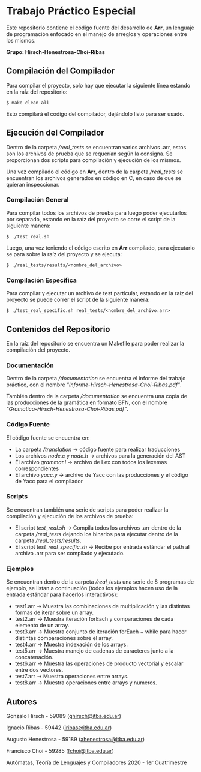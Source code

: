 # Trabajo Práctico Especial

Este repositorio contiene el código fuente del desarrollo de **Arr**, un lenguaje de programación enfocado en el manejo de arreglos y operaciones entre los mismos.

**Grupo: Hirsch-Henestrosa-Choi-Ribas**
 
## Compilación del Compilador

Para compilar el proyecto, solo hay que ejecutar la siguiente línea estando en la raíz del repositorio:
```
$ make clean all
```

Esto compilará el código del compilador, dejándolo listo para ser usado.

## Ejecución del Compilador

Dentro de la carpeta */real_tests* se encuentran varios archivos .arr, estos son los archivos de prueba que se requerían según la consigna. Se proporcionan dos scripts para compilación y ejecución de los mismos.

Una vez compilado el código en **Arr**, dentro de la carpeta */real_tests* se encuentran los archivos generados en código en C, en caso de que se quieran inspeccionar.

### Compilación General
Para compilar todos los archivos de prueba para luego poder ejecutarlos por separado, estando en la raíz del proyecto se corre el script de la siguiente manera:

```
$ ./test_real.sh
```

Luego, una vez teniendo el código escrito en **Arr** compilado, para ejecutarlo se para sobre la raíz del proyecto y se ejecuta:

```
$ ./real_tests/results/<nombre_del_archivo>
```

### Compilación Específica
Para compilar y ejecutar un archivo de test particular, estando en la raíz del proyecto se puede correr el script de la siguiente manera:

```
$ ./test_real_specific.sh real_tests/<nombre_del_archivo.arr>
```

## Contenidos del Repositorio
En la raíz del repositorio se encuentra un Makefile para poder realizar la compilación del proyecto.

### Documentación
Dentro de la carpeta */documentation* se encuentra el informe del trabajo práctico, con el nombre *"Informe-Hirsch-Henestrosa-Choi-Ribas.pdf"*.

También dentro de la carpeta */documentation* se encuentra una copia de las producciones de la gramática en formato BFN, con el nombre *"Gramatica-Hirsch-Henestrosa-Choi-Ribas.pdf"*.

### Código Fuente
El código fuente se encuentra en:
- La carpeta */translation* -> código fuente para realizar traducciones
- Los archivos *node.c* y *node.h* -> archivos para la generación del AST
- El archivo *grammar.l* -> archivo de Lex con todos los lexemas correspondientes
- El archivo *yacc.y* -> archivo de Yacc con las producciones y el código de Yacc para el compilador

### Scripts
Se encuentran también una serie de scripts para poder realizar la compilación y ejecución de los archivos de prueba:
- El script *test_real.sh* -> Compila todos los archivos .arr dentro de la carpeta */real_tests* dejando los binarios para ejecutar dentro de la carpeta */real_tests/results*.
- El script *test_real_specific.sh* -> Recibe por entrada estándar el path al archivo .arr para ser compilado y ejecutado.

### Ejemplos
Se encuentran dentro de la carpeta */real_tests* una serie de 8 programas de ejemplo, se listan a continuación (todos los ejemplos hacen uso de la entrada estándar para hacerlos interactivos):
- test1.arr -> Muestra las combinaciones de multiplicación y las distintas formas de iterar sobre un array. 
- test2.arr -> Muestra iteración forEach y comparaciones de cada elemento de un array.
- test3.arr -> Muestra conjunto de iteración forEach + while para hacer distintas comparaciones sobre el array.
- test4.arr -> Muestra indexación de los arrays.
- test5.arr -> Muestra manejo de cadenas de caracteres junto a la concatenación.
- test6.arr -> Muestra las operaciones de producto vectorial y escalar entre dos vectores.
- test7.arr -> Muestra operaciones entre arrays.
- test8.arr -> Muestra operaciones entre arrays y numeros.

## Autores

Gonzalo Hirsch - 59089 (ghirsch@itba.edu.ar)

Ignacio Ribas - 59442 (iribas@itba.edu.ar)

Augusto Henestrosa - 59189 (ahenestrosa@itba.edu.ar)

Francisco Choi - 59285 (fchoi@itba.edu.ar)

Autómatas, Teoría de Lenguajes y Compiladores
2020 - 1er Cuatrimestre